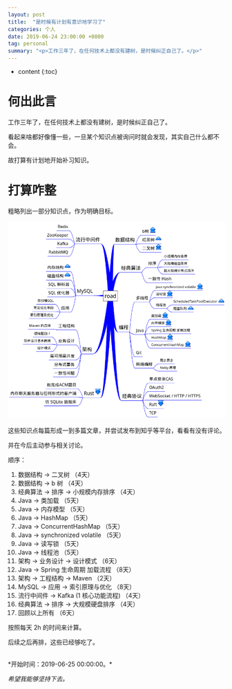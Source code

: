 ```yaml
---
layout: post
title:  "是时候有计划有意识地学习了"
categories: 个人
date: 2019-06-24 23:00:00 +0800
tag: personal
summary: "<p>工作三年了，在任何技术上都没有建树，是时候纠正自己了。</p>"
---
```


* content
{:toc}

# 何出此言

工作三年了，在任何技术上都没有建树，是时候纠正自己了。

看起来啥都好像懂一些，一旦某个知识点被询问时就会发现，其实自己什么都不会。

故打算有计划地开始补习知识。

# 打算咋整

粗略列出一部分知识点，作为明确目标。

![Filters](/images/i-need-study.png)

这些知识点每篇形成一到多篇文章，并尝试发布到知乎等平台，看看有没有评论。

并在今后主动参与相关讨论。

顺序：
1. 数据结构 -> 二叉树 （4天）
1. 数据结构 -> b 树 （4天）
1. 经典算法 -> 排序 -> 小规模内存排序 （4天）
1. Java -> 类加载 （5天）
1. Java -> 内存模型 （5天）
1. Java -> HashMap （5天）
1. Java -> ConcurrentHashMap （5天）
1. Java -> synchronized volatile （5天）
1. Java -> 读写锁 （5天）
1. Java -> 线程池 （5天）
1. 架构 -> 业务设计 -> 设计模式 （6天）
1. Java -> Spring 生命周期 加载流程 （8天）
1. 架构 -> 工程结构 -> Maven （2天）
1. MySQL -> 应用 -> 索引原理与优化 （8天）
1. 流行中间件 -> Kafka (1 核心功能流程) （4天）
1. 经典算法 -> 排序 -> 大规模硬盘排序 （4天）
1. 回顾以上所有 （6天）

按照每天 2h 的时间来计算。

后续之后再排，这些已经够吃了。

<br />
*开始时间：2019-06-25 00:00:00。*

*希望我能够坚持下去。*
